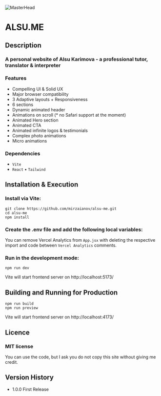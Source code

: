 ![MasterHead](./head.gif)

# ALSU.ME

## Description

### A personal website of Alsu Karimova - a professional tutor, translator & interpreter

### Features

- Compelling UI & Solid UX
- Major browser compatibility
- 3 Adaptive layouts + Responsiveness
- 6 sections
- Dynamic animated header
- Animations on scroll (\* no Safari support at the moment)
- Animated Hero section
- Animated CTA
- Animated infinite logos & testimonials
- Complex photo animations
- Micro animations

### Dependencies

- `Vite`
- `React` • `Tailwind`

## Installation & Execution

### Install via Vite:

    git clone https://github.com/mirzaianov/alsu-me.git
    cd alsu-me
    npm install

### Create the .env file and add the following local variables:

You can remove Vercel Analytics from `App.jsx` with deleting the respective import and code between `Vercel Analytics` comments.

### Run in the development mode:

    npm run dev

Vite will start frontend server on http://localhost:5173/

## Building and Running for Production

    npm run build
    npm run preview

Vite will start frontend server on http://localhost:4173/

## Licence

### MIT license

You can use the code, but I ask you do not copy this site without giving me credit.

## Version History

- 1.0.0 First Release
